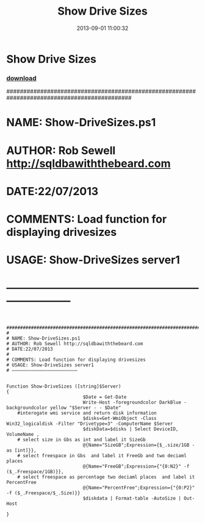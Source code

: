 ﻿---
pid:            4434
poster:         Rob Sewell
title:          Show Drive Sizes
date:           2013-09-01 11:00:32
format:         posh
parent:         0
parent:         0

---

# Show Drive Sizes

### [download](4434.ps1)

 #############################################################################################
#
# NAME: Show-DriveSizes.ps1
# AUTHOR: Rob Sewell http://sqldbawiththebeard.com
# DATE:22/07/2013
#
# COMMENTS: Load function for displaying drivesizes
# USAGE: Show-DriveSizes server1
# ————————————————————————

```posh

 #############################################################################################
#
# NAME: Show-DriveSizes.ps1
# AUTHOR: Rob Sewell http://sqldbawiththebeard.com
# DATE:22/07/2013
#
# COMMENTS: Load function for displaying drivesizes
# USAGE: Show-DriveSizes server1
# ————————————————————————


Function Show-DriveSizes ([string]$Server)
{
                            $Date = Get-Date
                            Write-Host -foregroundcolor DarkBlue -backgroundcolor yellow "$Server - - $Date"
    #interogate wmi service and return disk information
                            $disks=Get-WmiObject -Class Win32_logicaldisk -Filter "Drivetype=3" -ComputerName $Server
                            $diskData=$disks | Select DeviceID, VolumeName , 
    # select size in Gbs as int and label it SizeGb
                            @{Name="SizeGB";Expression={$_.size/1GB -as [int]}},
    # select freespace in Gbs  and label it FreeGb and two deciaml places
                            @{Name="FreeGB";Expression={"{0:N2}" -f ($_.Freespace/1GB)}},
    # select freespace as percentage two deciaml places  and label it PercentFree 
                            @{Name="PercentFree";Expression={"{0:P2}"  -f ($_.Freespace/$_.Size)}}
                            $diskdata | Format-table -AutoSize | Out-Host
                                                  
}                                                      
```
